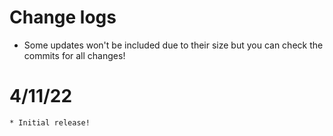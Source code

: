 # Change logs
* Some updates won't be included due to their size but you can check the commits for all changes!

# 4/11/22
	* Initial release!
